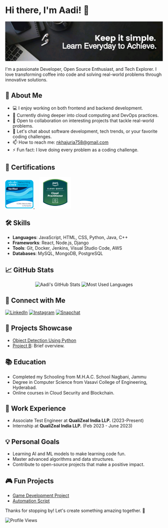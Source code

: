 # Hi there, I'm Aadi! 👋

![Profile Banner](https://github.com/aditya-ak05/aditya-ak05/blob/main/banner.png)

I'm a passionate Developer, Open Source Enthusiast, and Tech Explorer. I love transforming coffee into code and solving real-world problems through innovative solutions.

## 🚀 About Me

- 💻 I enjoy working on both frontend and backend development.
- 🌱 Currently diving deeper into cloud computing and DevOps practices.
- 👯 Open to collaboration on interesting projects that tackle real-world problems.
- 💬 Let's chat about software development, tech trends, or your favorite coding challenges.
- 📫 How to reach me: [nkhajuria758@gmail.com](mailto:nkhajuria758@gmail.com)
- ⚡ Fun fact: I love doing every problem as a coding challenge.

## 📃 Certifications   

<p align="left">
  <a href="https://www.credly.com/badges/cf53a7ec-d685-45ed-959e-82d533596bf9/public_url">
  <img src="https://github.com/aditya-ak05/aditya-ak05/blob/main/ccna-introduction-to-networks.png" width="90">
  </a>
  &nbsp;&nbsp;&nbsp;
  <a href="https://www.credly.com/badges/8bee5e53-5435-44d4-a357-2bebb8edcf6e/public_url">
  <img src="https://github.com/aditya-ak05/aditya-ak05/blob/main/aws-cloud-quest-cloud-practitioner.png" width="100">
  </a>
</p>


## 🛠️ Skills

- **Languages**: JavaScript, HTML, CSS, Python, Java, C++
- **Frameworks**: React, Node.js, Django
- **Tools**: Git, Docker, Jenkins, Visual Studio Code, AWS
- **Databases**: MySQL, MongoDB, PostgreSQL

## 📈 GitHub Stats

<p align="center">
  <img src="https://github-readme-stats.vercel.app/api?username=aditya-ak05&show_icons=true&theme=radical" alt="Aadi's GitHub Stats" />
  <img src="https://github-readme-stats.vercel.app/api/top-langs/?username=aditya-ak05&layout=compact&theme=radical&langs_count=8" alt="Most Used Languages" style="height: 195px;"/>
</p>

## 🔗 Connect with Me

[![LinkedIn](https://img.shields.io/badge/LinkedIn-0077B5?style=for-the-badge&logo=linkedin&logoColor=white)](https://www.linkedin.com/in/adityankhajuria/)
[![Instagram](https://img.shields.io/badge/Instagram-E4405F?style=for-the-badge&logo=instagram&logoColor=white)](https://instagram.com/_me.aadi)
[![Snapchat](https://img.shields.io/badge/Snapchat-FFFC00?style=for-the-badge&logo=snapchat&logoColor=white)](https://snapchat.com/add/aditya_ak05)

## 🎨 Projects Showcase

- [Object Detection Using Python](https://github.com/aditya-ak05/Object-Detection-using-Python)
- [Project B](https://github.com/your_username/project_b): Brief overview.

## 📚 Education

- Completed my Schooling from M.H.A.C. School Nagbani, Jammu
- Degree in Computer Science from Vasavi College of Engineering, Hyderabad.
- Online courses in Cloud Security and Blockchain.

## 💼 Work Experience

- Associate Test Engineer at **QualiZeal India LLP.** (2023-Present)
- Internship at **QualiZeal India LLP.** (Feb 2023 - June 2023)

## 💡 Personal Goals

- Learning AI and ML models to make learning code fun.
- Master advanced algorithms and data structures.
- Contribute to open-source projects that make a positive impact.

## 🎮 Fun Projects

- [Game Development Project](https://github.com/your_username/game_project)
- [Automation Script](https://github.com/your_username/automation_script)

Thanks for stopping by! Let's create something amazing together. 🚀

![Profile Views](https://visitor-badge.glitch.me/badge?page_id=aditya-ak05.aditya-ak05)

